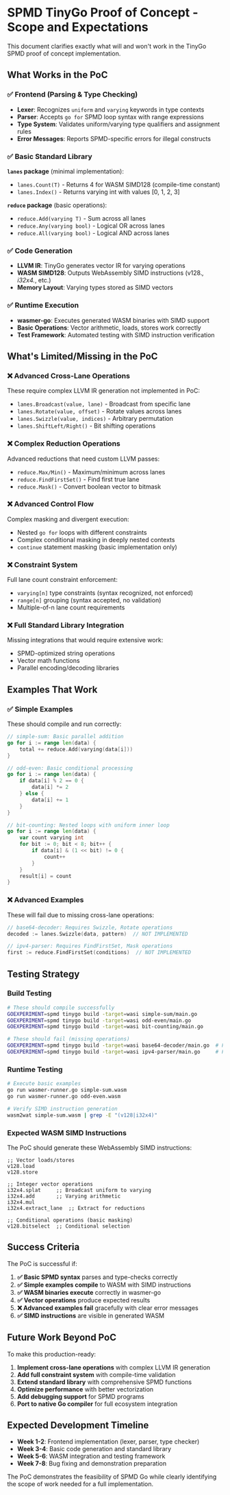 # SPMD TinyGo Proof of Concept - Scope and Expectations

This document clarifies exactly what will and won't work in the TinyGo SPMD proof of concept implementation.

## What Works in the PoC

### ✅ Frontend (Parsing & Type Checking)
- **Lexer**: Recognizes `uniform` and `varying` keywords in type contexts
- **Parser**: Accepts `go for` SPMD loop syntax with range expressions
- **Type System**: Validates uniform/varying type qualifiers and assignment rules
- **Error Messages**: Reports SPMD-specific errors for illegal constructs

### ✅ Basic Standard Library
**`lanes` package** (minimal implementation):
- `lanes.Count(T)` - Returns 4 for WASM SIMD128 (compile-time constant)
- `lanes.Index()` - Returns varying int with values [0, 1, 2, 3]

**`reduce` package** (basic operations):
- `reduce.Add(varying T)` - Sum across all lanes
- `reduce.Any(varying bool)` - Logical OR across lanes  
- `reduce.All(varying bool)` - Logical AND across lanes

### ✅ Code Generation
- **LLVM IR**: TinyGo generates vector IR for varying operations
- **WASM SIMD128**: Outputs WebAssembly SIMD instructions (v128.*, i32x4.*, etc.)
- **Memory Layout**: Varying types stored as SIMD vectors

### ✅ Runtime Execution
- **wasmer-go**: Executes generated WASM binaries with SIMD support
- **Basic Operations**: Vector arithmetic, loads, stores work correctly
- **Test Framework**: Automated testing with SIMD instruction verification

## What's Limited/Missing in the PoC

### ❌ Advanced Cross-Lane Operations
These require complex LLVM IR generation not implemented in PoC:
- `lanes.Broadcast(value, lane)` - Broadcast from specific lane
- `lanes.Rotate(value, offset)` - Rotate values across lanes
- `lanes.Swizzle(value, indices)` - Arbitrary permutation
- `lanes.ShiftLeft/Right()` - Bit shifting operations

### ❌ Complex Reduction Operations
Advanced reductions that need custom LLVM passes:
- `reduce.Max/Min()` - Maximum/minimum across lanes
- `reduce.FindFirstSet()` - Find first true lane
- `reduce.Mask()` - Convert boolean vector to bitmask

### ❌ Advanced Control Flow
Complex masking and divergent execution:
- Nested `go for` loops with different constraints
- Complex conditional masking in deeply nested contexts
- `continue` statement masking (basic implementation only)

### ❌ Constraint System
Full lane count constraint enforcement:
- `varying[n]` type constraints (syntax recognized, not enforced)
- `range[n]` grouping (syntax accepted, no validation)
- Multiple-of-n lane count requirements

### ❌ Full Standard Library Integration
Missing integrations that would require extensive work:
- SPMD-optimized string operations
- Vector math functions
- Parallel encoding/decoding libraries

## Examples That Work

### ✅ Simple Examples
These should compile and run correctly:

```go
// simple-sum: Basic parallel addition
go for i := range len(data) {
    total += reduce.Add(varying(data[i]))
}

// odd-even: Basic conditional processing
go for i := range len(data) {
    if data[i] % 2 == 0 {
        data[i] *= 2
    } else {
        data[i] += 1
    }
}

// bit-counting: Nested loops with uniform inner loop
go for i := range len(data) {
    var count varying int
    for bit := 0; bit < 8; bit++ {
        if data[i] & (1 << bit) != 0 {
            count++
        }
    }
    result[i] = count
}
```

### ❌ Advanced Examples
These will fail due to missing cross-lane operations:

```go
// base64-decoder: Requires Swizzle, Rotate operations
decoded := lanes.Swizzle(data, pattern)  // NOT IMPLEMENTED

// ipv4-parser: Requires FindFirstSet, Mask operations  
first := reduce.FindFirstSet(conditions)  // NOT IMPLEMENTED
```

## Testing Strategy

### Build Testing
```bash
# These should compile successfully
GOEXPERIMENT=spmd tinygo build -target=wasi simple-sum/main.go
GOEXPERIMENT=spmd tinygo build -target=wasi odd-even/main.go
GOEXPERIMENT=spmd tinygo build -target=wasi bit-counting/main.go

# These should fail (missing operations)
GOEXPERIMENT=spmd tinygo build -target=wasi base64-decoder/main.go  # FAIL
GOEXPERIMENT=spmd tinygo build -target=wasi ipv4-parser/main.go     # FAIL
```

### Runtime Testing
```bash
# Execute basic examples
go run wasmer-runner.go simple-sum.wasm
go run wasmer-runner.go odd-even.wasm

# Verify SIMD instruction generation
wasm2wat simple-sum.wasm | grep -E "(v128|i32x4)"
```

### Expected WASM SIMD Instructions
The PoC should generate these WebAssembly SIMD instructions:

```wasm
;; Vector loads/stores
v128.load
v128.store

;; Integer vector operations  
i32x4.splat     ;; Broadcast uniform to varying
i32x4.add       ;; Varying arithmetic
i32x4.mul
i32x4.extract_lane  ;; Extract for reductions

;; Conditional operations (basic masking)
v128.bitselect  ;; Conditional selection
```

## Success Criteria

The PoC is successful if:

1. **✅ Basic SPMD syntax** parses and type-checks correctly
2. **✅ Simple examples compile** to WASM with SIMD instructions
3. **✅ WASM binaries execute** correctly in wasmer-go
4. **✅ Vector operations** produce expected results
5. **❌ Advanced examples fail** gracefully with clear error messages
6. **✅ SIMD instructions** are visible in generated WASM

## Future Work Beyond PoC

To make this production-ready:

1. **Implement cross-lane operations** with complex LLVM IR generation
2. **Add full constraint system** with compile-time validation
3. **Extend standard library** with comprehensive SPMD functions
4. **Optimize performance** with better vectorization
5. **Add debugging support** for SPMD programs
6. **Port to native Go compiler** for full ecosystem integration

## Expected Development Timeline

- **Week 1-2**: Frontend implementation (lexer, parser, type checker)
- **Week 3-4**: Basic code generation and standard library
- **Week 5-6**: WASM integration and testing framework
- **Week 7-8**: Bug fixing and demonstration preparation

The PoC demonstrates the feasibility of SPMD Go while clearly identifying the scope of work needed for a full implementation.